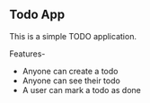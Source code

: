 ## Todo App

This is a simple TODO application.

Features-

   - Anyone can create a todo
   - Anyone can see their todo
   - A user can mark a todo as done